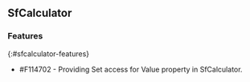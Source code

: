 ## SfCalculator

### Features
{:#sfcalculator-features}

* \#F114702 - Providing Set access for Value property in SfCalculator.
